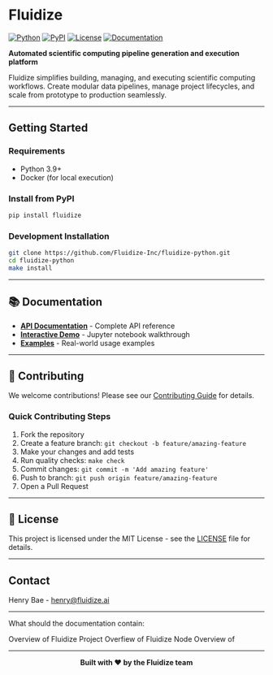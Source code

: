 # Fluidize

[![Python](https://img.shields.io/badge/python-3.9%2B-blue?style=for-the-badge&logo=python&logoColor=white)](https://python.org)
[![PyPI](https://img.shields.io/pypi/v/fluidize-python?style=for-the-badge&logo=pypi&logoColor=white)](https://pypi.org/project/fluidize-python/)
[![License](https://img.shields.io/github/license/Fluidize-Inc/fluidize-python?style=for-the-badge)](LICENSE)
[![Documentation](https://img.shields.io/badge/docs-available-brightgreen?style=for-the-badge&logo=gitbook&logoColor=white)](https://Fluidize-Inc.github.io/fluidize-python/)

**Automated scientific computing pipeline generation and execution platform**

Fluidize simplifies building, managing, and executing scientific computing workflows. Create modular data pipelines, manage project lifecycles, and scale from prototype to production seamlessly.

---

## Getting Started

### Requirements

- Python 3.9+
- Docker (for local execution)

### Install from PyPI

```bash
pip install fluidize
```

### Development Installation

```bash
git clone https://github.com/Fluidize-Inc/fluidize-python.git
cd fluidize-python
make install
```

---

## 📚 Documentation

- **[API Documentation](https://Fluidize-Inc.github.io/fluidize-python/)** - Complete API reference
- **[Interactive Demo](utils/fluidize_demo.ipynb)** - Jupyter notebook walkthrough
- **[Examples](examples/)** - Real-world usage examples

---

## 🤝 Contributing

We welcome contributions! Please see our [Contributing Guide](CONTRIBUTING.md) for details.

### Quick Contributing Steps

1. Fork the repository
2. Create a feature branch: `git checkout -b feature/amazing-feature`
3. Make your changes and add tests
4. Run quality checks: `make check`
5. Commit changes: `git commit -m 'Add amazing feature'`
6. Push to branch: `git push origin feature/amazing-feature`
7. Open a Pull Request

---

## 📄 License

This project is licensed under the MIT License - see the [LICENSE](LICENSE) file for details.

---

## Contact

Henry Bae - henry@fluidize.ai



---

What should the documentation contain:

Overview of Fluidize Project
Overfiew of Fluidize Node
Overview of


---

<p align="center">
  <strong>Built with ❤️ by the Fluidize team</strong><br>
  <em> </em>
</p>
